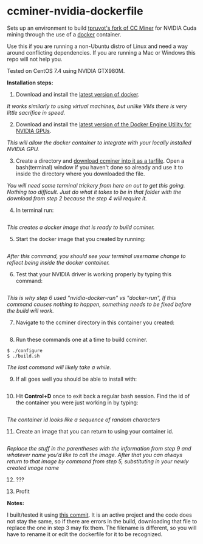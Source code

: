 # ccminer-nvidia-dockerfile
Sets up an environment to build [tpruvot's fork of CC Miner](https://github.com/tpruvot/ccminer) for NVIDIA Cuda mining through the use of a [docker](https://github.com/docker/docker-ce) container.

Use this if you are running a non-Ubuntu distro of Linux and need a way around conflicting dependencies. If you are running a Mac or Windows this repo will not help you.

Tested on CentOS 7.4 using NVIDIA GTX980M.

**Installation steps:**

1. Download and install the [latest version of docker](https://docs.docker.com/engine/installation/).
<!-- -->
_It works similarly to using virtual machines, but unlike VMs there is very little sacrifice in speed._

2. Download and install the [latest version of the Docker Engine Utility for NVIDIA GPUs](https://github.com/NVIDIA/nvidia-docker).
<!-- -->
_This will allow the docker container to integrate with your locally installed NVIDIA GPU._

3. Create a directory and [download ccminer into it as a tarfile](https://github.com/tpruvot/ccminer/archive/linux.tar.gz). Open a bash(terminal) window if you haven't done so already and use it to inside the directory where you downloaded the file.
<!-- --> 
_You will need some terminal trickery from here on out to get this going. Nothing too difficult. Just do what it takes to be in that folder with the download from step 2 because the step 4 will require it._

4. In terminal run:
<!-- -->
```$ docker build -t coreyhanson/ccminer-nvidia:prebuild https://raw.githubusercontent.com/coreyryanhanson/ccminer-nvidia-dockerfile/master/cuda8-ubuntu16/Dockerfile
```
_This creates a docker image that is ready to build ccminer._

5. Start the docker image that you created by running:
<!-- -->
```$ nvidia-docker run -ti coreyhanson/ccminer-nvidia:prebuild bash
```
_After this command, you should see your terminal username change to reflect being inside the docker container._

6. Test that your NVIDIA driver is working properly by typing this command:
<!-- -->
```$ nvidia-smi
```
_This is why step 6 used "nvidia-docker-run" vs "docker-run", If this command causes nothing to happen, something needs to be fixed before the build will work._

7. Navigate to the ccminer directory in this container you created:
<!-- -->
```$ cd /ccminer-linux/
```

8. Run these commands one at a time to build ccminer.
<!-- -->
```$ ./autogen.sh
$ ./configure
$ ./build.sh
```
_The last command will likely take a while._

9. If all goes well you should be able to install with:
<!-- -->
```$ make install
```

10. Hit **Control+D** once to exit back a regular bash session. Find the id of the container you were just working in by typing:
<!-- -->
```$ docker ps -l
```
_The container id looks like a sequence of random characters_

11. Create an image that you can return to using your container id.
<!-- -->
```$ docker commit (container id) (image name)
```
_Replace the stuff in the parentheses with the information from step 9 and whatever name you'd like to call the image. After that you can always return to that image by command from step 5, substituting in your newly created image name_

12. ???

13. Profit
<!-- -->

**Notes:**

I built/tested it using [this commit](https://github.com/tpruvot/ccminer/archive/df4fcbe3a4d1ce9ca023fccc2e09f1275ab86f85.tar.gz). It is an active project and the code does not stay the same, so if there are errors in the build, downloading that file to replace the one in step 3 may fix them. The filename is different, so you will have to rename it or edit the dockerfile for it to be recognized.
